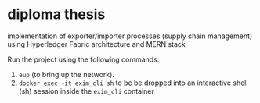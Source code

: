 # diploma thesis 

implementation of exporter/importer processes (supply chain management) using Hyperledger Fabric architecture and MERN stack

Run the project using the following commands:
1. `eup` (to bring up the network). 
2. `docker exec -it exim_cli sh` to be be dropped into an interactive shell (sh) session inside the `exim_cli` container
